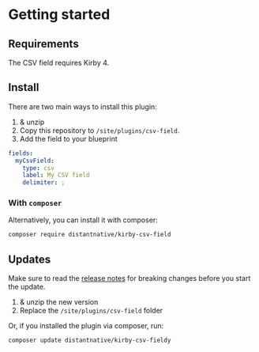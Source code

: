 # Getting started

## Requirements

The CSV field requires Kirby 4.

## Install

There are two main ways to install this plugin:

1. [<Badge type="tip" text="Download" />](https://api.github.com/repos/distantnative/kirby-csv-field/zipball) & unzip
2. Copy this repository to `/site/plugins/csv-field`.
3. Add the field to your blueprint

```yml
fields:
  myCsvField:
    type: csv
    label: My CSV field
    delimiter: ;
```

### With `composer`

Alternatively, you can install it with composer:

```bash
composer require distantnative/kirby-csv-field
```

## Updates

Make sure to read the [release notes](https://github.com/distantnative/kirby-csv-fieldy/releases) for breaking changes before you start the update.

1. [<Badge type="tip" text="Download" />](https://api.github.com/repos/distantnative/kirby-csv-fieldy/zipball) & unzip the new version
2. Replace the `/site/plugins/csv-field` folder

Or, if you installed the plugin via composer, run:

```bash
composer update distantnative/kirby-csv-fieldy
```
